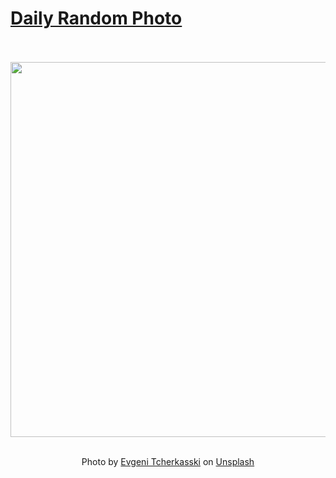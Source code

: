# [Daily Random Photo](https://www.dailyrandomphoto.com/)

<div align="center">
  <br>
  <br>
  <a href="https://www.dailyrandomphoto.com/p/2025/2025-02-22/"><img src="https://images.unsplash.com/photo-1737535614450-ce142f8e2953?crop=entropy&cs=tinysrgb&fit=max&fm=jpg&ixid=M3w3NzUwOHwwfDF8cmFuZG9tfHx8fHx8fHx8MTc0MDE4NDc0Nnw&ixlib=rb-4.0.3&q=80&w=1080" width="600px"></a>
  <br>
  <br>
  <p class="has-text-grey">Photo by <a href="https://unsplash.com/@evgenit?utm_source=Daily%20Random%20Photo&amp;utm_medium=referral" target="_blank" rel="noopener noreferrer">Evgeni Tcherkasski</a> on <a href="https://unsplash.com/photos/a-lone-tree-in-a-snowy-field-under-a-night-sky-filled-with-stars-4TvG92Mhw0E?utm_source=Daily%20Random%20Photo&amp;utm_medium=referral" target="_blank" rel="noopener noreferrer">Unsplash</a></p>
</div>
